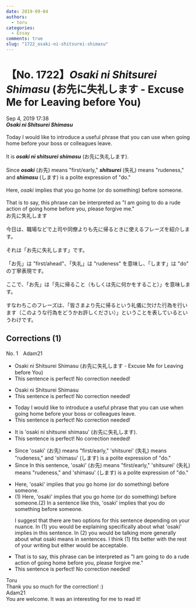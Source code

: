 ```yaml
---
date: 2019-09-04
authors:
  - toru
categories:
  - Essay
comments: true
slug: "1722_osaki-ni-shitsurei-shimasu"
---
```


# 【No. 1722】<strong><em>Osaki ni Shitsurei Shimasu</strong></em> (お先に失礼します - Excuse Me for Leaving before You)
<div class="date">Sep 4, 2019 17:38</div>
<div id="post"><div id="body_show_ori">
<strong><em>Osaki ni Shitsurei Shimasu</strong></em><br/><br/>Today I would like to introduce a useful phrase that you can use when going home before your boss or colleagues leave.<br/><br/>It is <strong><em>osaki ni shitsurei shimasu</em></strong> (お先に失礼します).<br/><br/>Since <strong><em>osaki</em></strong> (お先) means "first/early," <strong><em>shitsurei</em></strong> (失礼) means "rudeness," and <strong><em>shimasu</em></strong> (します) is a polite expression of "do."<br/><br/>Here, <em>osaki</em> implies that you go home (or do something) before someone.<br/><br/>That is to say, this phrase can be interpreted as "I am going to do a rude action of going home before you, please forgive me."
</div></div>

<!-- more -->

<div id="post_ja"><div id="body_show_mo">
お先に失礼します<br/><br/>今日は、職場などで上司や同僚よりも先に帰るときに使えるフレーズを紹介します。<br/><br/>それは「お先に失礼します」です。<br/><br/>「お先」は "first/ahead"、「失礼」は "rudeness" を意味し、「します」は "do" の丁寧表現です。<br/><br/>ここで、「お先」は「先に帰ること（もしくは先に何かをすること）」を意味します。<br/><br/>すなわちこのフレーズは、「皆さまより先に帰るという礼儀に欠けた行為を行います（このような行為をどうかお許しください）」ということを表しているというわけです。
</div></div>

## Corrections (1)
<div id="block"><div class="first_name"> No. 1　<span class="just_name">Adam21</span></div><div id="block2">
<ul class="correction_field">
<li class="incorrect">Osaki ni Shitsurei Shimasu (お先に失礼します - Excuse Me for Leaving before You)</li>
<li class="corrected perfect">This sentence is perfect! No correction needed!</li>
</ul>
<ul class="correction_field">
<li class="incorrect">Osaki ni Shitsurei Shimasu</li>
<li class="corrected perfect">This sentence is perfect! No correction needed!</li>
</ul>
<ul class="correction_field">
<li class="incorrect">Today I would like to introduce a useful phrase that you can use when going home before your boss or colleagues leave.</li>
<li class="corrected perfect">This sentence is perfect! No correction needed!</li>
</ul>
<ul class="correction_field">
<li class="incorrect">It is 'osaki ni shitsurei shimasu' (お先に失礼します).</li>
<li class="corrected perfect">This sentence is perfect! No correction needed!</li>
</ul>
<ul class="correction_field">
<li class="incorrect">Since 'osaki' (お先) means "first/early," 'shitsurei' (失礼) means "rudeness," and 'shimasu' (します) is a polite expression of "do."</li>
<li class="corrected correct">
<span class="sline">Since</span> <span class="f_red">In this sentence,</span> 'osaki' (お先) means "first/early," 'shitsurei' (失礼) means "rudeness," and 'shimasu' (します) is a polite expression of "do."
</li>
</ul>
<ul class="correction_field">
<li class="incorrect">Here, 'osaki' implies that you go home (or do something) before someone.</li>
<li class="corrected correct">
(1) Here, 'osaki' implies that you go home <span class="sline">(or do something)</span> before someone.(2) In a sentence like this, 'osaki' implies that you do something before someone.
<p class="correction_comment">I suggest that there are two options for this sentence depending on your nuance. In (1) you would be explaining specifically about what 'osaki' implies in this sentence. In (2) you would be talking more generally about what osaki means in sentences. I think (1) fits better with the rest of your writing but either would be acceptable.</p>
</li>
</ul>
<ul class="correction_field">
<li class="incorrect">That is to say, this phrase can be interpreted as "I am going to do a rude action of going home before you, please forgive me."</li>
<li class="corrected perfect">This sentence is perfect! No correction needed!</li>
</ul>
</div><div class="name"><span class="just_name">Toru</span><br>
Thank you so much for the correction! :)
</div>
<div class="name"><span class="just_name">Adam21</span><br>
You are welcome. It was an interesting for me to read it!
</div>
</div>
